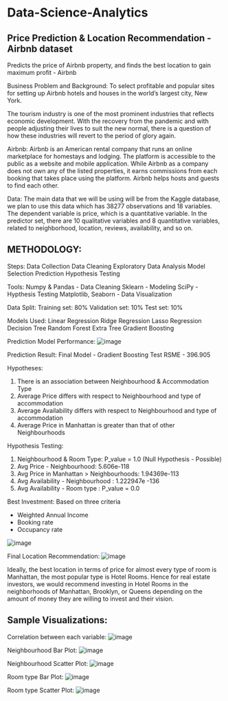 # Data-Science-Analytics
## Price Prediction & Location Recommendation - Airbnb dataset
Predicts the price of Airbnb property, and finds the best location to gain maximum profit - Airbnb

Business Problem and Background:
To select profitable and popular sites for setting up Airbnb hotels and houses in the world’s largest city, New York.

The tourism industry is one of the most prominent industries that reflects economic development. With the recovery from the pandemic and with people adjusting their lives to suit the new normal, there is a question of how these industries will revert to the period of glory again.

Airbnb:
Airbnb is an American rental company that runs an online marketplace for homestays and lodging.
The platform is accessible to the public as a website and mobile application.
While Airbnb as a company does not own any of the listed properties, it earns commissions from each booking that takes place using the platform.
Airbnb helps hosts and guests to find each other.

Data:
The main data that we will be using will be from the Kaggle database, we plan to use this data which has 38277 observations and 18 variables. 
The dependent variable is price, which is a quantitative variable. In the predictor set, there are 10 qualitative variables and 8 quantitative variables, related to neighborhood, location, reviews, availability, and so on.

## METHODOLOGY:
Steps:
  Data Collection
  Data Cleaning
  Exploratory Data Analysis
  Model Selection
  Prediction
  Hypothesis Testing

Tools:
  Numpy & Pandas - Data Cleaning
  Sklearn - Modeling
  SciPy - Hypthesis Testing
  Matplotlib, Seaborn - Data Visualization

Data Split:
  Training set: 80%
  Validation set: 10%
  Test set: 10%

Models Used:
  Linear Regression
  Ridge Regression
  Lasso Regression
  Decision Tree
  Random Forest
  Extra Tree
  Gradient Boosting

Prediction Model Performance:
![image](https://user-images.githubusercontent.com/106895118/175215749-190f8b6b-e074-4701-bdf0-624643b32b0d.png)

Prediction Result:
Final Model - Gradient Boosting
Test RSME - 396.905

Hypotheses:
1. There is an association between Neighbourhood & Accommodation Type
2. Average Price differs with respect to Neighbourhood and type of accommodation
3. Average Availability differs with respect to Neighbourhood and type of accommodation
4. Average Price in Manhattan is greater than that of other Neighbourhoods

Hypothesis Testing:
1. Neighbourhood & Room Type: P_value = 1.0 (Null Hypothesis - Possible)
2. Avg Price - Neighbourhood:  5.606e-118
3. Avg Price in Manhattan > Neighbourhoods: 1.94369e-113 
4. Avg Availability - Neighbourhood : 1.222947e -136
5. Avg Availability - Room type : P_value = 0.0

Best Investment:
Based on three criteria 
  - Weighted Annual Income
  - Booking rate
  - Occupancy rate

![image](https://user-images.githubusercontent.com/106895118/175217061-239d11f7-8984-4e80-8b35-be759f5a49b6.png)

Final Location Recommendation:
![image](https://user-images.githubusercontent.com/106895118/175217199-c0a4f615-91ce-4158-aad6-12c684507bfd.png)

Ideally, the best location in terms of price for almost every type of room is Manhattan, the most popular type is Hotel Rooms. Hence for real estate investors, we would recommend investing in Hotel Rooms in the neighborhoods of Manhattan, Brooklyn, or Queens depending on the amount of money they are willing to invest and their vision.



## Sample Visualizations:
Correlation between each variable:
![image](https://user-images.githubusercontent.com/106895118/174951503-fc834838-abb5-44cd-bd77-8092c5368b08.png)

Neighbourhood Bar Plot:
![image](https://user-images.githubusercontent.com/106895118/174951546-d287dcbe-f187-43ff-a407-bd9954859c00.png)

Neighbourhood Scatter Plot:
![image](https://user-images.githubusercontent.com/106895118/174951584-5fe7a408-9fcc-4125-a840-6e73e6f4f1f7.png)

Room type Bar Plot:
![image](https://user-images.githubusercontent.com/106895118/174951620-77e0ae0f-e9a6-4a7c-95aa-e22048c0b710.png)

Room type Scatter Plot:
![image](https://user-images.githubusercontent.com/106895118/174951657-4d964a0e-e161-4e2b-a8d6-6082491aa768.png)





